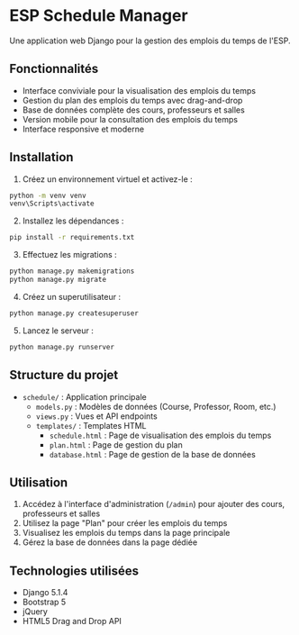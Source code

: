 # ESP Schedule Manager

Une application web Django pour la gestion des emplois du temps de l'ESP.

## Fonctionnalités

- Interface conviviale pour la visualisation des emplois du temps
- Gestion du plan des emplois du temps avec drag-and-drop
- Base de données complète des cours, professeurs et salles
- Version mobile pour la consultation des emplois du temps
- Interface responsive et moderne

## Installation

1. Créez un environnement virtuel et activez-le :
```bash
python -m venv venv
venv\Scripts\activate
```

2. Installez les dépendances :
```bash
pip install -r requirements.txt
```

3. Effectuez les migrations :
```bash
python manage.py makemigrations
python manage.py migrate
```

4. Créez un superutilisateur :
```bash
python manage.py createsuperuser
```

5. Lancez le serveur :
```bash
python manage.py runserver
```

## Structure du projet

- `schedule/` : Application principale
  - `models.py` : Modèles de données (Course, Professor, Room, etc.)
  - `views.py` : Vues et API endpoints
  - `templates/` : Templates HTML
    - `schedule.html` : Page de visualisation des emplois du temps
    - `plan.html` : Page de gestion du plan
    - `database.html` : Page de gestion de la base de données

## Utilisation

1. Accédez à l'interface d'administration (`/admin`) pour ajouter des cours, professeurs et salles
2. Utilisez la page "Plan" pour créer les emplois du temps
3. Visualisez les emplois du temps dans la page principale
4. Gérez la base de données dans la page dédiée

## Technologies utilisées

- Django 5.1.4
- Bootstrap 5
- jQuery
- HTML5 Drag and Drop API
